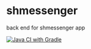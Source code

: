 # shmessenger
back end for shmessenger app

[![Java CI with Gradle](https://github.com/chxei/shmessenger/actions/workflows/gradle.yml/badge.svg?branch=development)](https://github.com/chxei/shmessenger/actions/workflows/gradle.yml)
